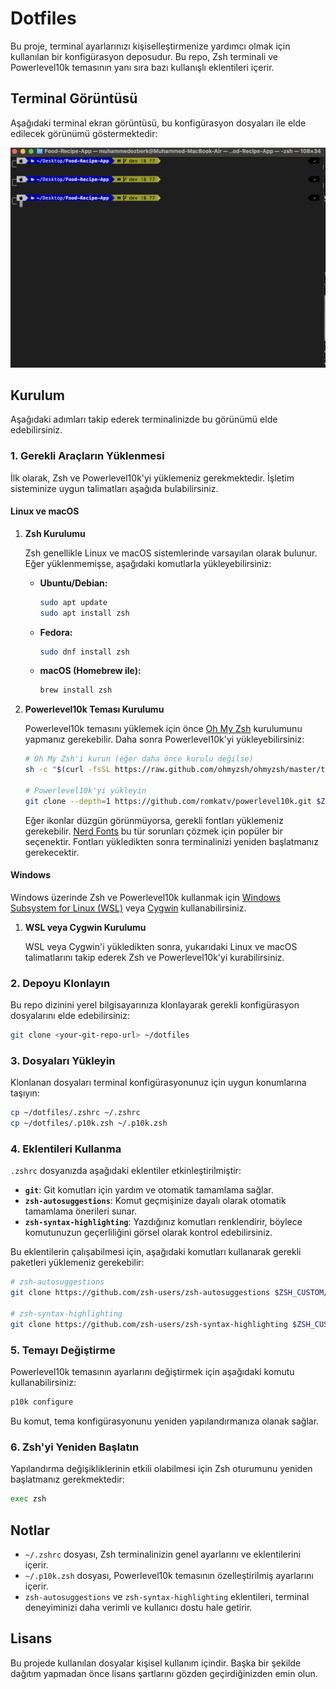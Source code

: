 # Dotfiles

Bu proje, terminal ayarlarınızı kişiselleştirmenize yardımcı olmak için kullanılan bir konfigürasyon deposudur. Bu repo, Zsh terminali ve Powerlevel10k temasının yanı sıra bazı kullanışlı eklentileri içerir.

## Terminal Görüntüsü

Aşağıdaki terminal ekran görüntüsü, bu konfigürasyon dosyaları ile elde edilecek görünümü göstermektedir:

![Terminal Screenshot](zsh-example.png)

## Kurulum

Aşağıdaki adımları takip ederek terminalinizde bu görünümü elde edebilirsiniz.

### **1. Gerekli Araçların Yüklenmesi**

İlk olarak, Zsh ve Powerlevel10k'yi yüklemeniz gerekmektedir. İşletim sisteminize uygun talimatları aşağıda bulabilirsiniz.

#### **Linux ve macOS**

1. **Zsh Kurulumu**

   Zsh genellikle Linux ve macOS sistemlerinde varsayılan olarak bulunur. Eğer yüklenmemişse, aşağıdaki komutlarla yükleyebilirsiniz:

   - **Ubuntu/Debian:**

     ```bash
     sudo apt update
     sudo apt install zsh
     ```

   - **Fedora:**

     ```bash
     sudo dnf install zsh
     ```

   - **macOS (Homebrew ile):**

     ```bash
     brew install zsh
     ```

2. **Powerlevel10k Teması Kurulumu**

   Powerlevel10k temasını yüklemek için önce [Oh My Zsh](https://ohmyz.sh/) kurulumunu yapmanız gerekebilir. Daha sonra Powerlevel10k'yi yükleyebilirsiniz:

   ```bash
   # Oh My Zsh'i kurun (eğer daha önce kurulu değilse)
   sh -c "$(curl -fsSL https://raw.github.com/ohmyzsh/ohmyzsh/master/tools/install.sh)"

   # Powerlevel10k'yi yükleyin
   git clone --depth=1 https://github.com/romkatv/powerlevel10k.git $ZSH_CUSTOM/themes/powerlevel10k
   ```

   Eğer ikonlar düzgün görünmüyorsa, gerekli fontları yüklemeniz gerekebilir. [Nerd Fonts](https://github.com/ryanoasis/nerd-fonts) bu tür sorunları çözmek için popüler bir seçenektir. Fontları yükledikten sonra terminalinizi yeniden başlatmanız gerekecektir.

#### **Windows**

Windows üzerinde Zsh ve Powerlevel10k kullanmak için [Windows Subsystem for Linux (WSL)](https://docs.microsoft.com/en-us/windows/wsl/) veya [Cygwin](https://www.cygwin.com/) kullanabilirsiniz.

1. **WSL veya Cygwin Kurulumu**

   WSL veya Cygwin'i yükledikten sonra, yukarıdaki Linux ve macOS talimatlarını takip ederek Zsh ve Powerlevel10k'yi kurabilirsiniz.

### **2. Depoyu Klonlayın**

Bu repo dizinini yerel bilgisayarınıza klonlayarak gerekli konfigürasyon dosyalarını elde edebilirsiniz:

```bash
git clone <your-git-repo-url> ~/dotfiles
```

### **3. Dosyaları Yükleyin**

Klonlanan dosyaları terminal konfigürasyonunuz için uygun konumlarına taşıyın:

```bash
cp ~/dotfiles/.zshrc ~/.zshrc
cp ~/dotfiles/.p10k.zsh ~/.p10k.zsh
```

### **4. Eklentileri Kullanma**

`.zshrc` dosyanızda aşağıdaki eklentiler etkinleştirilmiştir:

- **`git`**: Git komutları için yardım ve otomatik tamamlama sağlar.
- **`zsh-autosuggestions`**: Komut geçmişinize dayalı olarak otomatik tamamlama önerileri sunar.
- **`zsh-syntax-highlighting`**: Yazdığınız komutları renklendirir, böylece komutunuzun geçerliliğini görsel olarak kontrol edebilirsiniz.

Bu eklentilerin çalışabilmesi için, aşağıdaki komutları kullanarak gerekli paketleri yüklemeniz gerekebilir:

```bash
# zsh-autosuggestions
git clone https://github.com/zsh-users/zsh-autosuggestions $ZSH_CUSTOM/plugins/zsh-autosuggestions

# zsh-syntax-highlighting
git clone https://github.com/zsh-users/zsh-syntax-highlighting $ZSH_CUSTOM/plugins/zsh-syntax-highlighting
```

### **5. Temayı Değiştirme**

Powerlevel10k temasının ayarlarını değiştirmek için aşağıdaki komutu kullanabilirsiniz:

```bash
p10k configure
```

Bu komut, tema konfigürasyonunu yeniden yapılandırmanıza olanak sağlar.

### **6. Zsh'yi Yeniden Başlatın**

Yapılandırma değişikliklerinin etkili olabilmesi için Zsh oturumunu yeniden başlatmanız gerekmektedir:

```bash
exec zsh
```

## Notlar

- `~/.zshrc` dosyası, Zsh terminalinizin genel ayarlarını ve eklentilerini içerir.
- `~/.p10k.zsh` dosyası, Powerlevel10k temasının özelleştirilmiş ayarlarını içerir.
- `zsh-autosuggestions` ve `zsh-syntax-highlighting` eklentileri, terminal deneyiminizi daha verimli ve kullanıcı dostu hale getirir.

## Lisans

Bu projede kullanılan dosyalar kişisel kullanım içindir. Başka bir şekilde dağıtım yapmadan önce lisans şartlarını gözden geçirdiğinizden emin olun.